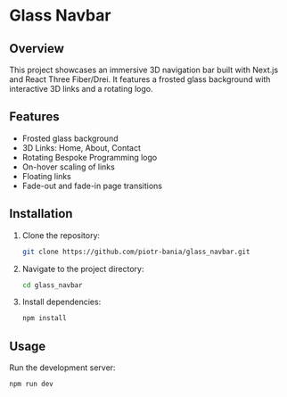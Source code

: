 # Glass Navbar

## Overview

This project showcases an immersive 3D navigation bar built with Next.js and React Three Fiber/Drei. It features a frosted glass background with interactive 3D links and a rotating logo.

## Features

- Frosted glass background
- 3D Links: Home, About, Contact
- Rotating Bespoke Programming logo
- On-hover scaling of links
- Floating links
- Fade-out and fade-in page transitions

## Installation

1. Clone the repository:
    ```bash
    git clone https://github.com/piotr-bania/glass_navbar.git
    ```
2. Navigate to the project directory:
    ```bash
    cd glass_navbar
    ```
3. Install dependencies:
    ```bash
    npm install
    ```

## Usage

Run the development server:

```bash
npm run dev